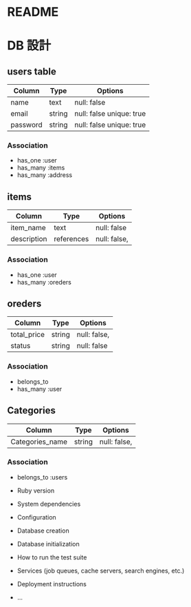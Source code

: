 # README

# DB 設計

## users table

| Column             | Type                | Options                   |
|--------------------|---------------------|---------------------------|
| name               | text                | null: false               |
| email              | string              | null: false  unique: true |
| password           | string              | null: false  unique: true |


### Association

* has_one :user
* has_many :items
* has_many :address


## items

| Column                              | Type       | Options                        |
|-------------------------------------|------------|--------------------------------|
| item_name                           | text       | null: false                    |
| description                         | references | null: false,                   |

### Association

- has_one :user
- has_many :oreders

## oreders

| Column      | Type       | Options                        |
|-------------|------------|--------------------------------|
| total_price | string     | null: false,                   |
| status      | string     | null: false                    |

### Association

- belongs_to
- has_many :user

## Categories

| Column      | Type       | Options                        |
|-------------|------------|--------------------------------|
| Categories_name | string     | null: false,               |

### Association

* belongs_to :users


* Ruby version

* System dependencies

* Configuration

* Database creation

* Database initialization

* How to run the test suite

* Services (job queues, cache servers, search engines, etc.)

* Deployment instructions

* ...
